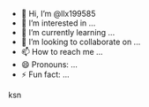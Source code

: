 - 👋 Hi, I’m @llx199585
- 👀 I’m interested in ...
- 🌱 I’m currently learning ...
- 💞️ I’m looking to collaborate on ...
- 📫 How to reach me ...
- 😄 Pronouns: ...
- ⚡ Fun fact: ...

<!---
llx199585/llx199585 is a ✨ special ✨ repository because its `README.md` (this file) appears on your GitHub profile.
You can click the Preview link to take a look at your changes.
--->

ksn
